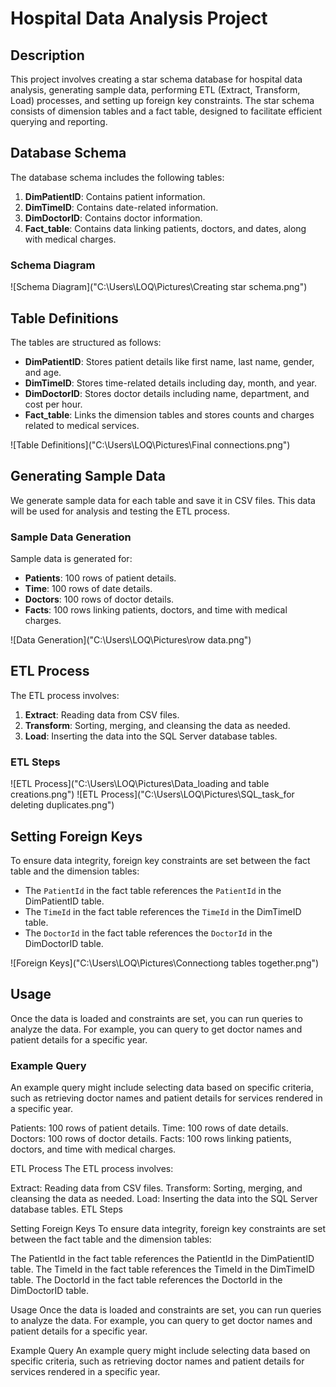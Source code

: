 # Hospital Data Analysis Project

## Description

This project involves creating a star schema database for hospital data analysis, generating sample data, performing ETL (Extract, Transform, Load) processes, and setting up foreign key constraints. The star schema consists of dimension tables and a fact table, designed to facilitate efficient querying and reporting.

## Database Schema

The database schema includes the following tables:

1. **DimPatientID**: Contains patient information.
2. **DimTimeID**: Contains date-related information.
3. **DimDoctorID**: Contains doctor information.
4. **Fact_table**: Contains data linking patients, doctors, and dates, along with medical charges.

### Schema Diagram

![Schema Diagram]("C:\Users\LOQ\Pictures\Creating star schema.png")

## Table Definitions

The tables are structured as follows:

- **DimPatientID**: Stores patient details like first name, last name, gender, and age.
- **DimTimeID**: Stores time-related details including day, month, and year.
- **DimDoctorID**: Stores doctor details including name, department, and cost per hour.
- **Fact_table**: Links the dimension tables and stores counts and charges related to medical services.

![Table Definitions]("C:\Users\LOQ\Pictures\Final connections.png")

## Generating Sample Data

We generate sample data for each table and save it in CSV files. This data will be used for analysis and testing the ETL process.

### Sample Data Generation

Sample data is generated for:
- **Patients**: 100 rows of patient details.
- **Time**: 100 rows of date details.
- **Doctors**: 100 rows of doctor details.
- **Facts**: 100 rows linking patients, doctors, and time with medical charges.

![Data Generation]("C:\Users\LOQ\Pictures\row data.png")

## ETL Process

The ETL process involves:

1. **Extract**: Reading data from CSV files.
2. **Transform**: Sorting, merging, and cleansing the data as needed.
3. **Load**: Inserting the data into the SQL Server database tables.

### ETL Steps

![ETL Process]("C:\Users\LOQ\Pictures\Data_loading and table creations.png")
![ETL Process]("C:\Users\LOQ\Pictures\SQL_task_for deleting duplicates.png")

## Setting Foreign Keys

To ensure data integrity, foreign key constraints are set between the fact table and the dimension tables:

- The `PatientId` in the fact table references the `PatientId` in the DimPatientID table.
- The `TimeId` in the fact table references the `TimeId` in the DimTimeID table.
- The `DoctorId` in the fact table references the `DoctorId` in the DimDoctorID table.

![Foreign Keys]("C:\Users\LOQ\Pictures\Connectiong tables together.png")

## Usage

Once the data is loaded and constraints are set, you can run queries to analyze the data. For example, you can query to get doctor names and patient details for a specific year.

### Example Query

An example query might include selecting data based on specific criteria, such as retrieving doctor names and patient details for services rendered in a specific year.


Patients: 100 rows of patient details.
Time: 100 rows of date details.
Doctors: 100 rows of doctor details.
Facts: 100 rows linking patients, doctors, and time with medical charges.

ETL Process
The ETL process involves:

Extract: Reading data from CSV files.
Transform: Sorting, merging, and cleansing the data as needed.
Load: Inserting the data into the SQL Server database tables.
ETL Steps

Setting Foreign Keys
To ensure data integrity, foreign key constraints are set between the fact table and the dimension tables:

The PatientId in the fact table references the PatientId in the DimPatientID table.
The TimeId in the fact table references the TimeId in the DimTimeID table.
The DoctorId in the fact table references the DoctorId in the DimDoctorID table.

Usage
Once the data is loaded and constraints are set, you can run queries to analyze the data. For example, you can query to get doctor names and patient details for a specific year.

Example Query
An example query might include selecting data based on specific criteria, such as retrieving doctor names and patient details for services rendered in a specific year.
